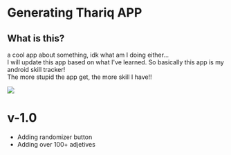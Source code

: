 # Generating Thariq APP  
## What is this?  
a cool app about something, idk what am I doing either...  
I will update this app based on what I've learned. So basically this app is my android skill tracker!  
The more stupid the app get, the more skill I have!!   
  
![](https://media.tenor.com/tkgTNOL3nxoAAAAC/k-on-yui-hirasawa.gif)


# v-1.0  
+ Adding randomizer button
+ Adding over 100+ adjetives
